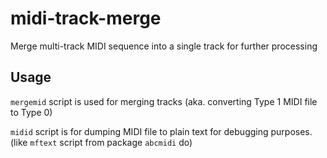 midi-track-merge
================

Merge multi-track MIDI sequence into a single track for further processing

Usage
-----

`mergemid` script is used for merging tracks (aka. converting Type 1 MIDI file to Type 0)

`midid` script is for dumping MIDI file to plain text for debugging purposes. (like `mftext` script from package `abcmidi` do)

